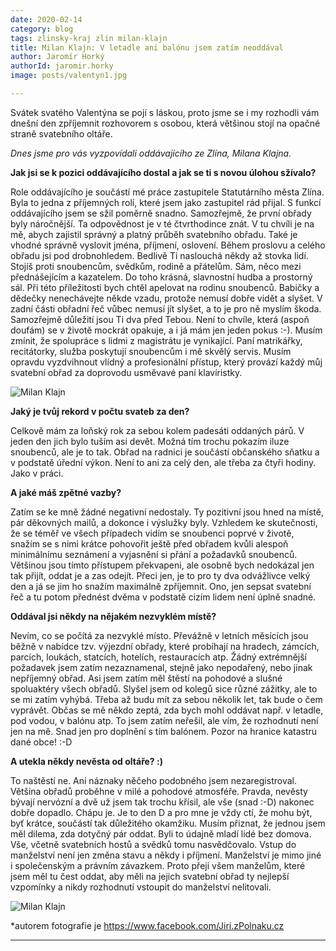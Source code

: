 ```yaml
---
date: 2020-02-14
category: blog
tags: zlinsky-kraj zlin milan-klajn
title: Milan Klajn: V letadle ani balónu jsem zatím neoddával
author: Jaromír Horký
authorId: jaromir.horky
image: posts/valentyn1.jpg   

---
```


Svátek svatého Valentýna se pojí s láskou, proto jsme se i my rozhodli vám dnešní den zpříjemnit rozhovorem s osobou, která většinou stojí na opačné straně svatebního oltáře.

*Dnes jsme pro vás vyzpovídali oddávajícího ze Zlína, Milana Klajna.* 

**Jak jsi se k pozici oddávajícího dostal a jak se ti s novou úlohou sžívalo?**

Role oddávajícího je součástí mé práce zastupitele Statutárního města Zlína. Byla to jedna z příjemných rolí, které jsem jako zastupitel rád přijal. S funkcí oddávajícího jsem se sžil poměrně snadno. Samozřejmě, že první obřady byly náročnější. Ta odpovědnost je v té čtvrthodince znát. V tu chvíli je na mě, abych zajistil správný a platný průběh svatebního obřadu. Také je vhodné správně vyslovit jména, příjmení, oslovení. Během proslovu a celého obřadu jsi pod drobnohledem. Bedlivě Ti naslouchá někdy až stovka lidí. Stojíš proti snoubencům, svědkům, rodině a přátelům. Sám, něco mezi přednášejícím a kazatelem. Do toho krásná, slavnostní hudba a prostorný sál. Při této příležitosti bych chtěl apelovat na rodinu snoubenců. Babičky a dědečky nenechávejte někde vzadu, protože nemusí dobře vidět a slyšet. V zadní části obřadní řeč vůbec nemusí jít slyšet, a to je pro ně myslím škoda. Samozřejmě důležití jsou Ti dva před Tebou. Není to chvíle, která (aspoň doufám) se v životě mockrát opakuje, a i já mám jen jeden pokus :-). Musím zmínit, že spolupráce s lidmi z magistrátu je vynikající. Paní matrikářky, recitátorky, služba poskytují snoubencům i mě skvělý servis. Musím opravdu vyzdvihnout vlídný a profesionální přístup, který provází každý můj svatební obřad za doprovodu usměvavé paní klavíristky.

![Milan Klajn](https://zlinsky.pirati.cz/assets/img/posts/valentyn2.png)

**Jaký je tvůj rekord v počtu svateb za den?**

Celkově mám za loňský rok za sebou kolem padesáti oddaných párů. V jeden den jich bylo tuším asi devět. Možná tím trochu pokazím iluze snoubenců, ale je to tak. Obřad na radnici je součástí občanského sňatku a v podstatě úřední výkon. Není to ani za celý den, ale třeba za čtyři hodiny. Jako v práci.

**A jaké máš zpětné vazby?**

Zatím se ke mně žádné negativní nedostaly. Ty pozitivní jsou hned na místě, pár děkovných mailů, a dokonce i výslužky byly. Vzhledem ke skutečnosti, že se téměř ve všech případech vidím se snoubenci poprvé v životě, snažím se s nimi krátce pohovořit ještě před obřadem kvůli alespoň minimálnímu seznámení a vyjasnění si přání a požadavků snoubenců. Většinou jsou tímto přístupem překvapeni, ale osobně bych nedokázal jen tak přijít, oddat je a zas odejít. Přeci jen, je to pro ty dva odvážlivce velký den a já se jim ho snažím maximálně zpříjemnit. Ono, jen sepsat svatební řeč a tu potom přednést dvěma v podstatě cizím lidem není úplně snadné. 

**Oddával jsi někdy na nějakém nezvyklém místě?**

Nevím, co se počítá za nezvyklé místo. Převážně v letních měsících jsou běžně v nabídce tzv. výjezdní obřady, které probíhají na hradech, zámcích, parcích, loukách, statcích, hotelích, restauracích atp. Žádný extrémnější požadavek jsem zatím nezaznamenal, stejně jako nepodařený, nebo jinak nepříjemný obřad. Asi jsem zatím měl štěstí na pohodové a slušné spoluaktéry všech obřadů. Slyšel jsem od kolegů sice různé zážitky, ale to se mi zatím vyhýbá. Třeba až budu mít za sebou několik let, tak bude o čem vyprávět. Občas se mě někdo zeptá, zda bych mohl oddávat např. v letadle, pod vodou, v balónu atp. To jsem zatím neřešil, ale vím, že rozhodnutí není jen na mě. Snad jen pro doplnění s tím balónem. Pozor na hranice katastru dané obce! :-D

**A utekla někdy nevěsta od oltáře? :)**

To naštěstí ne. Ani náznaky něčeho podobného jsem nezaregistroval. Většina obřadů proběhne v milé a pohodové atmosféře. Pravda, nevěsty bývají nervózní a dvě už jsem tak trochu křísil, ale vše (snad :-D) nakonec dobře dopadlo. Chápu je. Je to den D a pro mne je vždy ctí, že mohu být, byť krátce, součástí tak důležitého okamžiku. Musím přiznat, že jednou jsem měl dilema, zda dotyčný pár oddat. Byli to údajně mladí lidé bez domova. Vše, včetně svatebních hostů a svědků tomu nasvědčovalo. Vstup do manželství není jen změna stavu a někdy i příjmení. Manželství je mimo jiné i společenským a právním závazkem. Proto přeji všem manželům, které jsem měl tu čest oddat, aby měli na jejich svatební obřad ty nejlepší vzpomínky a nikdy rozhodnutí vstoupit do manželství nelitovali.

![Milan Klajn](https://zlinsky.pirati.cz/assets/img/posts/valentyn3.jpg)

*autorem fotografie je https://www.facebook.com/Jiri.zPolnaku.cz

---
